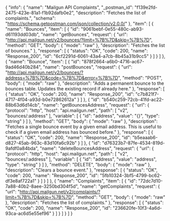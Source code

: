 {
  "info": {
    "name": "Mailgun API Complaints",
    "_postman_id": "f139e2fd-2475-423e-81a1-f1b92dafb0e2",
    "description": "Fetches the list of complaints.",
    "schema": "https://schema.getpostman.com/json/collection/v2.0.0/"
  },
  "item": [
    {
      "name": "Bounces",
      "item": [
        {
          "id": "9061bebf-0e55-480c-ab93-d61193dd03db",
          "name": "getBounces",
          "request": {
            "url": "http://api.mailgun.net/v2/bounces/?limit=%7B%7D&skip=%7B%7D",
            "method": "GET",
            "body": {
              "mode": "raw"
            },
            "description": "Fetches the list of bounces."
          },
          "response": [
            {
              "status": "OK",
              "code": 200,
              "name": "Response_200",
              "id": "6cf2291d-6061-43a4-a7cb-8b45a31b9cc5"
            }
          ]
        }
      ]
    },
    {
      "name": "Bounce",
      "item": [
        {
          "id": "878f2664-a6b0-4716-ac67-9ad46d40b284",
          "name": "postBounces",
          "request": {
            "url": "http://api.mailgun.net/v2/bounces/?address=%7B%7D&code=%7B%7D&error=%7B%7D",
            "method": "POST",
            "body": {
              "mode": "raw"
            },
            "description": "Adds a permanent bounce to the bounces table. Updates the existing record if already here."
          },
          "response": [
            {
              "status": "OK",
              "code": 200,
              "name": "Response_200",
              "id": "c7b821f7-4717-4f04-a93d-b0e72862612a"
            }
          ]
        },
        {
          "id": "b540c259-72cb-41fd-ac22-88b63d6d14cb",
          "name": "getBouncesAddress",
          "request": {
            "url": {
              "protocol": "http",
              "host": "api.mailgun.net",
              "path": [
                "v2",
                "bounces/:address"
              ],
              "variable": [
                {
                  "id": "address",
                  "value": "{}",
                  "type": "string"
                }
              ]
            },
            "method": "GET",
            "body": {
              "mode": "raw"
            },
            "description": "Fetches a single bounce event by a given email address. This is useful to check if a given email address has bounced before."
          },
          "response": [
            {
              "status": "OK",
              "code": 200,
              "name": "Response_200",
              "id": "b5eaaab6-d827-45ab-963c-83d10fa6c92b"
            }
          ]
        },
        {
          "id": "d76323b7-87fe-4534-819d-9afdf0a84bda",
          "name": "deleteBouncesAddress",
          "request": {
            "url": {
              "protocol": "http",
              "host": "api.mailgun.net",
              "path": [
                "v2",
                "bounces/:address"
              ],
              "variable": [
                {
                  "id": "address",
                  "value": "address",
                  "type": "string"
                }
              ]
            },
            "method": "DELETE",
            "body": {
              "mode": "raw"
            },
            "description": "Clears a bounce event."
          },
          "response": [
            {
              "status": "OK",
              "code": 200,
              "name": "Response_200",
              "id": "5fb10324-3bf5-4799-bc62-df3e8af722a1"
            }
          ]
        }
      ]
    },
    {
      "name": "Complaints",
      "item": [
        {
          "id": "72dc7d10-7a88-40b2-8aee-3250bd304f5d",
          "name": "getComplaints",
          "request": {
            "url": "http://api.mailgun.net/v2/complaints/?limit=%7B%7D&skip=%7B%7D",
            "method": "GET",
            "body": {
              "mode": "raw"
            },
            "description": "Fetches the list of complaints."
          },
          "response": [
            {
              "status": "OK",
              "code": 200,
              "name": "Response_200",
              "id": "236620fe-10f3-4a6d-93ca-ac6d5e55ef96"
            }
          ]
        }
      ]
    }
  ]
}